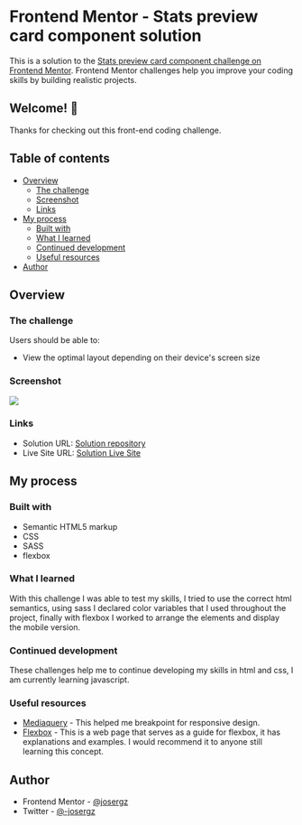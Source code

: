 # Frontend Mentor - Stats preview card component solution

This is a solution to the [Stats preview card component challenge on Frontend Mentor](https://www.frontendmentor.io/challenges/stats-preview-card-component-8JqbgoU62). Frontend Mentor challenges help you improve your coding skills by building realistic projects.

## Welcome! 👋

Thanks for checking out this front-end coding challenge.

## Table of contents

- [Overview](#overview)
  - [The challenge](#the-challenge)
  - [Screenshot](#screenshot)
  - [Links](#links)
- [My process](#my-process)
  - [Built with](#built-with)
  - [What I learned](#what-i-learned)
  - [Continued development](#continued-development)
  - [Useful resources](#useful-resources)
- [Author](#author)

## Overview

### The challenge

Users should be able to:

- View the optimal layout depending on their device's screen size

### Screenshot

![](../main/design/preview.png)

### Links

- Solution URL: [Solution repository](https://github.com/josergz/stats-preview-card-component)
- Live Site URL: [Solution Live Site](https://stats-preview-card-component-xi-seven.vercel.app)

## My process

### Built with

- Semantic HTML5 markup
- CSS
- SASS
- flexbox

### What I learned

With this challenge I was able to test my skills, I tried to use the correct html semantics, using sass I declared color variables that I used throughout the project, finally with flexbox I worked to arrange the elements and display the mobile version.

### Continued development

These challenges help me to continue developing my skills in html and css, I am currently learning javascript.

### Useful resources

- [Mediaquery](https://getbootstrap.com/docs/4.1/layout/overview/) - This helped me breakpoint for responsive design.
- [Flexbox](https://www.aluracursos.com/blog/flexbox-css-guia-completo-elementos-y-exemples) - This is a web page that serves as a guide for flexbox, it has explanations and examples. I would recommend it to anyone still learning this concept.

## Author

- Frontend Mentor - [@josergz](https://www.frontendmentor.io/profile/josergz)
- Twitter - [@-josergz](https://twitter.com/_josergz)
